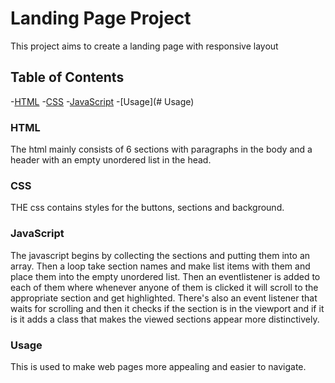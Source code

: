 # Landing Page Project
This project aims to create a landing page with responsive layout
## Table of Contents
-[HTML](#HTML)
-[CSS](#CSS)
-[JavaScript](#JavaScript)
-[Usage](# Usage)
### HTML
The html mainly consists of 6 sections with paragraphs in the body and a header with an empty unordered list in the head.
### CSS
THE css contains styles for the buttons, sections and background.
### JavaScript
The javascript begins by collecting the sections and putting them into an array.
Then a loop take section names and make list items with them and place them into the empty unordered list.
Then an eventlistener is added to each of them where whenever anyone of them is clicked it will scroll to the appropriate section and get highlighted.
There's also an event listener that waits for scrolling and then it checks if the section is in the viewport and if it is it adds a class that makes the viewed sections appear more distinctively.
### Usage
This is used to make web pages more appealing and easier to navigate.
